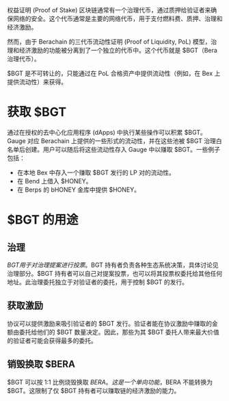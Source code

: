 权益证明 (Proof of Stake) 区块链通常有一个治理代币，通过质押给验证者来确保网络的安全。这个代币通常是主要的网络代币，用于支付燃料费、质押、治理和经济激励。

然而，由于 Berachain 的三代币流动性证明 (Proof of Liquidity, PoL) 模型，治理和经济激励的功能被分离到了一个独立的代币中。这个代币就是 $BGT（Bera 治理代币）。

$BGT 是不可转让的，只能通过在 PoL 合格资产中提供流动性（例如，在 Bex 上提供流动性）来获得。

# 获取 $BGT

通过在授权的去中心化应用程序 (dApps) 中执行某些操作可以积累 $BGT。Gauge 对应 Berachain 上提供的一些形式的流动性，并在这些池被 $BGT 治理白名单后创建。用户可以随后将这些流动性存入 Gauge 中以赚取 $BGT。一些例子包括：

- 在本地 Bex 中存入一个赚取 $BGT 发行的 LP 对的流动性。
- 在 Bend 上借入 $HONEY。
- 在 Berps 的 bHONEY 金库中提供 $HONEY。

# $BGT 的用途

## 治理

$BGT 用于对治理提案进行投票。$BGT 持有者负责各种生态系统决策，具体讨论见治理部分。$BGT 持有者可以自己对提案投票，也可以将其投票权委托给其他任何地址。此治理委托独立于对验证者的委托，用于控制 $BGT 的发行。

## 获取激励

协议可以提供激励来吸引验证者的 $BGT 发行。验证者能在协议激励中赚取的金额由委托给他们的 $BGT 数量决定。因此，那些为其 $BGT 委托人带来最大价值的验证者可能会获得最多的委托。

## 销毁换取 $BERA

$BGT 可以按 1:1 比例烧毁换取 $BERA。这是一个单向功能，$BERA 不能转换为 $BGT。这限制了仅 $BGT 持有者可以赚取链的经济激励的能力。
